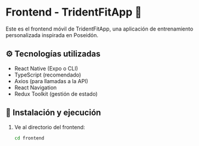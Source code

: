 # Frontend - TridentFitApp 🔱

Este es el frontend móvil de TridentFitApp, una aplicación de entrenamiento personalizada inspirada en Poseidón.

## ⚙️ Tecnologías utilizadas

- React Native (Expo o CLI)
- TypeScript (recomendado)
- Axios (para llamadas a la API)
- React Navigation
- Redux Toolkit (gestión de estado)

## 🚀 Instalación y ejecución

1. Ve al directorio del frontend:
   ```bash
   cd frontend
